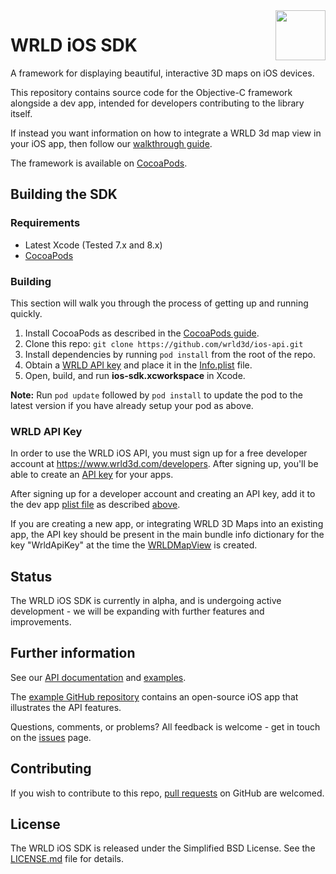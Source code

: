 <a href="https://www.wrld3d.com/">
    <img src="https://cdn2.wrld3d.com/wp-content/uploads/2017/04/WRLD_Blue.png"  align="right" height="80px" />
</a>

# WRLD iOS SDK
A framework for displaying beautiful, interactive 3D maps on iOS devices.

This repository contains source code for the Objective-C framework alongside a dev app, intended for developers contributing to the library itself.

If instead you want information on how to integrate a WRLD 3d map view in your iOS app, then follow our [walkthrough guide](https://docs.wrld3d.com/ios/latest/docs/examples/walkthrough/).

The framework is available on [CocoaPods](https://cocoapods.org/pods/wrld).

## Building the SDK

### Requirements
* Latest Xcode (Tested 7.x and 8.x)
* [CocoaPods](https://guides.cocoapods.org/using/getting-started.html)

### Building
This section will walk you through the process of getting up and running quickly.

1.  Install CocoaPods as described in the [CocoaPods guide](https://guides.cocoapods.org/using/getting-started.html#getting-started).
2.  Clone this repo: `git clone https://github.com/wrld3d/ios-api.git`
3.  Install dependencies by running `pod install` from the root of the repo.
4.  Obtain a [WRLD API key](https://www.wrld3d.com/developers/apikeys) and place it in the [Info.plist](https://github.com/wrld3d/ios-api/blob/master/DevApp/Info.plist#L49) file.
5.  Open, build, and run **ios-sdk.xcworkspace** in Xcode.

**Note:** Run `pod update` followed by `pod install` to update the pod to the latest version if you have already setup your pod as above.

### WRLD API Key 
In order to use the WRLD iOS API, you must sign up for a free developer account at https://www.wrld3d.com/developers. After signing up, you'll be able to create an [API key](https://www.wrld3d.com/developers/apikeys) for your apps. 

After signing up for a developer account and creating an API key, add it to the dev app [plist file](https://github.com/wrld3d/ios-api/blob/master/DevApp/Info.plist#L49) as described [above](#getting-started).

If you are creating a new app, or integrating WRLD 3D Maps into an existing app, the API key should be present in the main bundle info dictionary for the key "WrldApiKey" at the time the [WRLDMapView](https://github.com/wrld3d/ios-api/blob/master/src/private/WRLDMapView.mm) is created.

## Status
The WRLD iOS SDK is currently in alpha, and is undergoing active development - we will be expanding with further features and improvements.


## Further information

See our [API documentation](https://docs.wrld3d.com/ios/latest/docs/api/) and [examples](https://docs.wrld3d.com/ios/latest/docs/examples/).

The [example GitHub repository](https://github.com/wrld3d/ios-api-example) contains an open-source iOS app that illustrates the API features.

Questions, comments, or problems? All feedback is welcome - get in touch on the [issues](https://github.com/wrld3d/ios-api/issues) page.

## Contributing
If you wish to contribute to this repo, [pull requests](https://github.com/wrld3d/ios-api/pulls) on GitHub are welcomed.

## License
The WRLD iOS SDK is released under the Simplified BSD License. See the [LICENSE.md](https://github.com/wrld3d/ios-api/blob/master/LICENSE.md) file for details.
